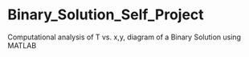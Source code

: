 # Binary_Solution_Self_Project
 Computational analysis of T vs. x,y, diagram of a Binary Solution using MATLAB
